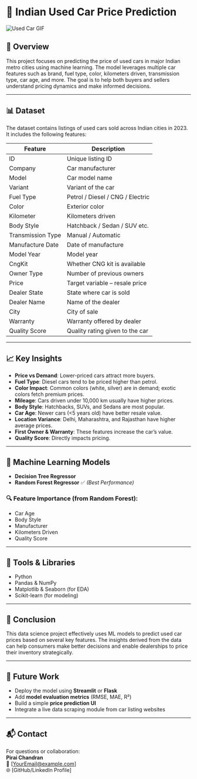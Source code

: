 # 🚗 Indian Used Car Price Prediction

![Used Car GIF](http://cdn.dribbble.com/users/1239720/screenshots/3506944/car_mg.gif)

## 📌 Overview

This project focuses on predicting the price of used cars in major Indian metro cities using machine learning. The model leverages multiple car features such as brand, fuel type, color, kilometers driven, transmission type, car age, and more. The goal is to help both buyers and sellers understand pricing dynamics and make informed decisions.

---

## 📊 Dataset

The dataset contains listings of used cars sold across Indian cities in 2023. It includes the following features:

| Feature            | Description                                |
|--------------------|--------------------------------------------|
| ID                 | Unique listing ID                          |
| Company            | Car manufacturer                           |
| Model              | Car model name                             |
| Variant            | Variant of the car                         |
| Fuel Type          | Petrol / Diesel / CNG / Electric           |
| Color              | Exterior color                             |
| Kilometer          | Kilometers driven                          |
| Body Style         | Hatchback / Sedan / SUV etc.               |
| Transmission Type  | Manual / Automatic                         |
| Manufacture Date   | Date of manufacture                        |
| Model Year         | Model year                                 |
| CngKit             | Whether CNG kit is available               |
| Owner Type         | Number of previous owners                  |
| Price              | Target variable – resale price             |
| Dealer State       | State where car is sold                    |
| Dealer Name        | Name of the dealer                         |
| City               | City of sale                               |
| Warranty           | Warranty offered by dealer                 |
| Quality Score      | Quality rating given to the car            |

---

## 📈 Key Insights

- **Price vs Demand**: Lower-priced cars attract more buyers.
- **Fuel Type**: Diesel cars tend to be priced higher than petrol.
- **Color Impact**: Common colors (white, silver) are in demand; exotic colors fetch premium prices.
- **Mileage**: Cars driven under 10,000 km usually have higher prices.
- **Body Style**: Hatchbacks, SUVs, and Sedans are most popular.
- **Car Age**: Newer cars (<5 years old) have better resale value.
- **Location Variance**: Delhi, Maharashtra, and Rajasthan have higher average prices.
- **First Owner & Warranty**: These features increase the car’s value.
- **Quality Score**: Directly impacts pricing.

---

## 🤖 Machine Learning Models

- **Decision Tree Regressor**
- **Random Forest Regressor** ✅ *(Best Performance)*

### 🔍 Feature Importance (from Random Forest):
- Car Age
- Body Style
- Manufacturer
- Kilometers Driven
- Quality Score

---

## 🧠 Tools & Libraries

- Python
- Pandas & NumPy
- Matplotlib & Seaborn (for EDA)
- Scikit-learn (for modeling)

---

## 🏁 Conclusion

This data science project effectively uses ML models to predict used car prices based on several key features. The insights derived from the data can help consumers make better decisions and enable dealerships to price their inventory strategically.

---

## 🚀 Future Work

- Deploy the model using **Streamlit** or **Flask**
- Add **model evaluation metrics** (RMSE, MAE, R²)
- Build a simple **price prediction UI**
- Integrate a live data scraping module from car listing websites

---

## 📬 Contact

For questions or collaboration:  
**Pirai Chandran**  
📧 [YourEmail@example.com]  
🌐 [GitHub/LinkedIn Profile]

